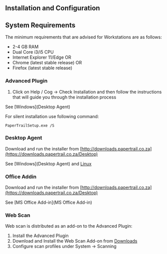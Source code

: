 ## Installation and Configuration

## System Requirements
The minimum requirements that are advised for Workstations are as follows:

*  2-4 GB RAM  
*  Dual Core i3/i5 CPU  
*  Internet Explorer 11/Edge OR  
*  Chrome (latest stable release) OR  
*  Firefox (latest stable release)  

### Advanced Plugin
1. Click on Help / Cog -> Check Installation and then follow the instructions that will guide you through the installation process

See [Windows](Desktop Agent)

For silent installation use following command:
```
PaperTrailSetup.exe /S
```

### Desktop Agent

Download and run the installer from [http://downloads.papertrail.co.za](https://downloads.papertrail.co.za/Desktop)

See [Windows](Desktop Agent) and [Linux](Ubuntu-Linux)
### Office Addin

Download and run the installer from [http://downloads.papertrail.co.za](https://downloads.papertrail.co.za/Desktop)

See [MS Office Add-in](MS Office Add-in)
### Web Scan

Web scan is distributed as an add-on to the Advanced Plugin:

1. Install the Advanced Plugin
2. Download and Install the Web Scan Add-on from [Downloads](https://downloads.papertrail.co.za/scan)
3. Configure scan profiles under System -> Scanning

